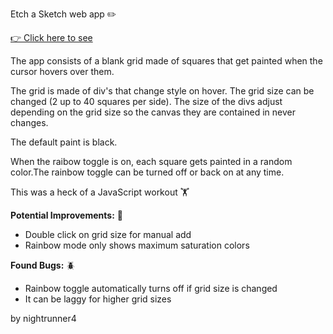 Etch a Sketch web app ✏️

[👉 Click here to see](https://nightrunner4.github.io/Etch-a-Sketch)

The app consists of a blank grid made of squares that get painted when the cursor 
hovers over them.

The grid is made of div's that change style on hover. The grid size can be changed (2 up to 40 squares per side). The size of the divs adjust depending on the grid size so the canvas they are contained in never changes.

The default paint is black.

When the raibow toggle is on, each square gets painted in a random color.The rainbow toggle can 
be turned off or back on at any time.

This was a heck of a JavaScript workout 🏋️

**Potential Improvements:** 💪

 - Double click on grid size for manual add
 - Rainbow mode only shows maximum saturation colors

**Found Bugs:** 🪲

 - Rainbow toggle automatically turns off if grid size is changed
 - It can be laggy for higher grid sizes

by nightrunner4